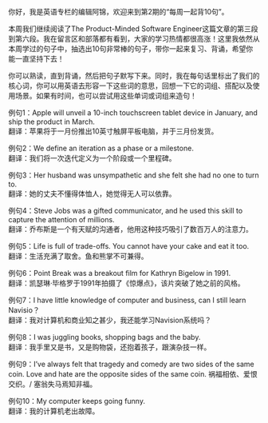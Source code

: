 
你好，我是英语专栏的编辑阿锦，欢迎来到第2期的“每周一起背10句”。

本周我们继续阅读了The Product-Minded Software Engineer这篇文章的第三段到第六段。我在留言区和部落都有看到，大家的学习热情都很高涨！这里我依然从本周学过的句子中，抽选出10句非常棒的句子，带你一起来复习、背诵，希望你能一直坚持下去！

你可以熟读，直到背诵，然后把句子默写下来。同时，我在每句话里标出了我们的核心词，你可以用英语去形容一下这些词的意思，回想一下它的词组、搭配以及使用场景。如果有时间，也可以尝试用这些单词或词组来造句！

例句1：Apple will unveil a 10-inch touchscreen tablet device in January, and ship the product in March.<br>
翻译：苹果将于一月份推出10英寸触屏平板电脑，并于三月份发货。

例句2：We define an iteration as a phase or a milestone.<br>
翻译：我们将一次迭代定义为一个阶段或一个里程碑。

例句3：Her husband was unsympathetic and she felt she had no one to turn to.<br>
翻译：她的丈夫不懂得体恤人，她觉得无人可以依靠。

例句4：Steve Jobs was a gifted communicator, and he used this skill to capture the attention of millions.<br>
翻译：乔布斯是一个有天赋的沟通者，他用这种技巧吸引了数百万人的注意力。

例句5：Life is full of trade-offs. You cannot have your cake and eat it too.<br>
翻译：生活充满了取舍。鱼和熊掌不可兼得。

例句6：Point Break was a breakout film for Kathryn Bigelow in 1991.<br>
翻译：凯瑟琳·毕格罗于1991年拍摄了《惊爆点》，该片突破了她之前的风格。

例句7：I have little knowledge of computer and business, can I still learn Navisio？<br>
翻译：我对计算机和商业知之甚少，我还能学习Navision系统吗？

例句8：I was juggling books, shopping bags and the baby.<br>
翻译：我手里又是书，又是购物袋，还抱着孩子，跟演杂技一样。

例句9：I’ve always felt that tragedy and comedy are two sides of the same coin. Love and hate are the opposite sides of the same coin. 祸福相依、爱恨交织。/ 塞翁失马焉知非福。

例句10：My computer keeps going funny.<br>
翻译：我的计算机老出故障。
